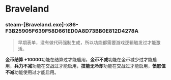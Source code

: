 # Braveland

### steam-[Braveland.exe]-x86-F3B25905F639F58D661ED0A8D73BB0E812D4278A
> 早期表单，没有做代码强制生成，所以功能都需要游戏逻辑触发过才能激活。

**金币结算 +10000**功能在结算过才能启用，**金币不减**功能在金币减少过才能启用，**兵力不减**功能在交战过才能启用，**技能无冷却**功能在交战过才能启用，**愤怒值不减**功能使用过才能启用。